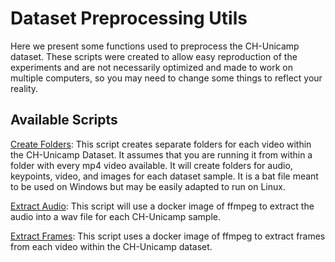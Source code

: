 # Dataset Preprocessing Utils

Here we present some functions used to preprocess the CH-Unicamp dataset. These scripts were created to allow easy reproduction of the experiments and are not necessarily optimized and made to work on multiple computers, so you may need to change some things to reflect your reality.

## Available Scripts

[Create Folders](create_folders.bat): This script creates separate folders for each video within the CH-Unicamp Dataset. It assumes that you are running it from within a folder with every mp4 video available. It will create folders for audio, keypoints, video, and images for each dataset sample. It is a bat file meant to be used on Windows but may be easily adapted to run on Linux.

[Extract Audio](extract_audio.bat): This script will use a docker image of ffmpeg to extract the audio into a wav file for each CH-Unicamp sample.

[Extract Frames](extract_frames.bat): This script uses a docker image of ffmpeg to extract frames from each video within the CH-Unicamp dataset.

